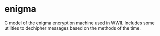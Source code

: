 # enigma
C model of the enigma encryption machine used in WWII. Includes some utilities to dechipher messages based on  the methods of the time.
